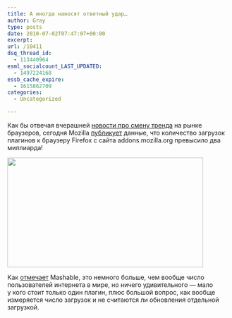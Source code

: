 ```yaml
---
title: А иногда наносят ответный удар…
author: Gray
type: posts
date: 2010-07-02T07:47:07+00:00
excerpt:
url: /10411
dsq_thread_id:
  - 113440964
esml_socialcount_LAST_UPDATED:
  - 1497224168
essb_cache_expire:
  - 1615862709
categories:
  - Uncategorized

---
```








Как&nbsp;бы отвечая вчерашней <a href="http://www.searchengines.ru/blog/archives/010409.html" target="_blank">новости про смену тренда</a> на&nbsp;рынке браузеров, сегодня Mozilla <a href="http://rockyourfirefox.com/2010/07/2-billion-downloads/" target="_blank">публикует</a> данные, что количество загрузок плагинов к&nbsp;браузеру Firefox с&nbsp;сайта addons.mozilla.org превысило два миллиарда!

<img src="https://i2.wp.com/forumimg.net/blog/2B-downloads-chart-444x249.png?resize=444%2C249" width="444" height="249" data-recalc-dims="1" /> 

Как <a href="http://mashable.com/2010/07/02/firefox-reaches-2-billion-add-ons-downloaded/" target="_blank">отмечает</a> Mashable, это немного больше, чем вообще число пользователей интернета в&nbsp;мире, но&nbsp;ничего удивительного&nbsp;&mdash; мало у&nbsp;кого стоит только один плагин, плюс большой вопрос, как вообще измеряется число загрузок и&nbsp;не&nbsp;считаются&nbsp;ли обновления отдельной загрузкой.